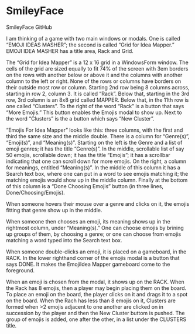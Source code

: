 # SmileyFace
SmileyFace GitHub

I am thinking of a game with two main windows or modals. One is called “EMOJI IDEAS MASHER”; the second is called “Grid for Idea Mapper.” EMOJI IDEA MASHER has a title area, Rack and Grid. 


The “Grid for Idea Mapper” is a 12 x 16 grid in a WindowsForm window. The cells of the grid are sized equally to fit 74% of the screen with 3em borders on the rows with another below or above it and the columns with another column to the left or right. None of the rows or columns have borders on their outside most row or column. Starting 2nd row being 8 columns across, starting in row 2, column 3. It is called “Rack”. Below that, starting in the 3rd row, 3rd column is an 8x8 grid called MAPPER.  Below that, in the 11th row is one called “Clusters”. To the right of the word “Rack” is a button that says “More Emojis.” This button enables the Emojis modal to show up. Next to the word “Clusters” is the a button which says “New Cluster”.

“Emojis For Idea Mapper” looks like this: three columns, with the first and third the same size and the middle double. There is a column for “Genre(s)”, “Emoji(s)”, and “Meaning(s)”. Starting on the left is the Genre and a list of emoji genres; it has the title “Genre(s)”. In the middle, scrollable list of say 50 emojis, scrollable down; it has the title “Emojis”; it has a scrollbar indicating that one can scroll down for more emojis. On the right, a column for meanings, entitled “Meaning(s)”. In the middle of this column it has a Search text box, where one can put in a word to see emojis matching it; the matching emojis would show up in the middle column. Finally at the bottom of this column is a “Done Choosing Emojis” button (in three lines, Done/Choosing/Emojis).


When someone hovers their mouse over a genre and clicks on it, the emojis fitting that genre show up in the middle. 


When someone then chooses an emoji, its meaning shows up in the rightmost column, under “Meaning(s).” One can choose emojis by brining up groups of them, by choosing a genre; or one can choose from emojis matching a word typed into the Search text box.


When someone double-clicks an emoji, it is placed on a gameboard, in the RACK. In the lower righthand corner of the emojis modal is a button that says DONE. It makes the EmojiIdea Mapper gameboard come to the foreground.


When an emoji is chosen from the modal, it shows up on the RACK. When the Rack has 8 emojis, then a player may begin placing them on the board. To place an emoji on the board, the player clicks on it and drags it to a spot on the board. When the Rach has less than 8 emojis on it, Clusters are formed when >2 emojis adjacent to one another are clicked on in succession by the player and then the New Cluster buttom is pushed.  The group of emojis is added, one after the other, in a list under the CLUSTERS title.


